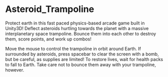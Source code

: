 # Asteroid_Trampoline

Protect earth in this fast paced physics-based arcade game built in Unity3D! 
Deflect asteroids hurtling towards the planet with a massive interplanetary space trampoline. 
Bounce them into each other to destroy them, score points, and work up combos!

Move the mouse to control the trampoline in orbit around Earth. 
If surrounded by asteroids, press spacebar to clear the screen with a bomb, but be careful, as supplies are limited!
To restore lives, wait for health packs to fall to Earth. Take care not to bounce them away with your trampoline, however.
